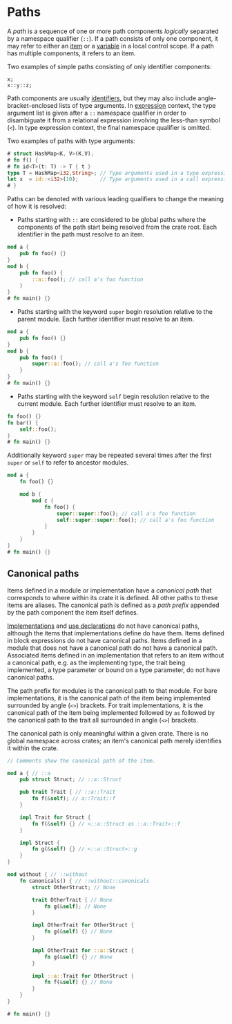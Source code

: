 # Paths

A _path_ is a sequence of one or more path components _logically_ separated by
a namespace qualifier (`::`). If a path consists of only one component, it may
refer to either an [item] or a [variable] in a local control
scope. If a path has multiple components, it refers to an item.

Two examples of simple paths consisting of only identifier components:

```rust,ignore
x;
x::y::z;
```

Path components are usually [identifiers], but they may also include
angle-bracket-enclosed lists of type arguments. In [expression] context, the
type argument list is given after a `::` namespace qualifier in order to
disambiguate it from a relational expression involving the less-than symbol
(`<`). In type expression context, the final namespace qualifier is omitted.

Two examples of paths with type arguments:

```rust
# struct HashMap<K, V>(K,V);
# fn f() {
# fn id<T>(t: T) -> T { t }
type T = HashMap<i32,String>; // Type arguments used in a type expression
let x  = id::<i32>(10);       // Type arguments used in a call expression
# }
```

Paths can be denoted with various leading qualifiers to change the meaning of
how it is resolved:

* Paths starting with `::` are considered to be global paths where the
  components of the path start being resolved from the crate root. Each
  identifier in the path must resolve to an item.

```rust
mod a {
    pub fn foo() {}
}
mod b {
    pub fn foo() {
        ::a::foo(); // call a's foo function
    }
}
# fn main() {}
```

* Paths starting with the keyword `super` begin resolution relative to the
  parent module. Each further identifier must resolve to an item.

```rust
mod a {
    pub fn foo() {}
}
mod b {
    pub fn foo() {
        super::a::foo(); // call a's foo function
    }
}
# fn main() {}
```

* Paths starting with the keyword `self` begin resolution relative to the
  current module. Each further identifier must resolve to an item.

```rust
fn foo() {}
fn bar() {
    self::foo();
}
# fn main() {}
```

Additionally keyword `super` may be repeated several times after the first
`super` or `self` to refer to ancestor modules.

```rust
mod a {
    fn foo() {}

    mod b {
        mod c {
            fn foo() {
                super::super::foo(); // call a's foo function
                self::super::super::foo(); // call a's foo function
            }
        }
    }
}
# fn main() {}
```

## Canonical paths

Items defined in a module or implementation have a *canonical path* that
corresponds to where within its crate it is defined. All other paths to these
items are aliases. The canonical path is defined as a *path prefix* appended by
the path component the item itself defines.

[Implementations] and [use declarations] do not have canonical paths, although
the items that implementations define do have them. Items defined in
block expressions do not have canonical paths. Items defined in a module that
does not have a canonical path do not have a canonical path. Associated items
defined in an implementation that refers to an item without a canonical path,
e.g. as the implementing type, the trait being implemented, a type parameter or
bound on a type parameter, do not have canonical paths.

The path prefix for modules is the canonical path to that module. For bare
implementations, it is the canonical path of the item being implemented
surrounded by angle (`<>`) brackets. For trait implementations, it is the
canonical path of the item being implemented followed by `as` followed by the
canonical path to the trait all surrounded in angle (`<>`) brackets. 

The canonical path is only meaningful within a given crate. There is no global
namespace across crates; an item's canonical path merely identifies it within
the crate.

```rust
// Comments show the canonical path of the item.

mod a { // ::a
    pub struct Struct; // ::a::Struct

    pub trait Trait { // ::a::Trait
        fn f(&self); // a::Trait::f
    }

    impl Trait for Struct {
        fn f(&self) {} // <::a::Struct as ::a::Trait>::f
    }

    impl Struct {
        fn g(&self) {} // <::a::Struct>::g
    }
}

mod without { // ::without
    fn canonicals() { // ::without::canonicals
        struct OtherStruct; // None

        trait OtherTrait { // None
            fn g(&self); // None
        }

        impl OtherTrait for OtherStruct {
            fn g(&self) {} // None
        }

        impl OtherTrait for ::a::Struct {
            fn g(&self) {} // None
        }

        impl ::a::Trait for OtherStruct {
            fn f(&self) {} // None
        }
    }
}

# fn main() {}
```
[item]: items.html
[variable]: variables.html
[identifiers]: identifiers.html
[expression]: expressions.html
[implementations]: items/implementations.html
[modules]: items/modules.html
[use declarations]: items/use_declarations.html